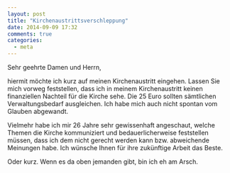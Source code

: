```yaml
---
layout: post
title: "Kirchenaustrittsverschleppung"
date: 2014-09-09 17:32
comments: true
categories:
  - meta
---
```

Sehr geehrte Damen und Herrn,

hiermit möchte ich kurz auf meinen Kirchenaustritt eingehen. Lassen
Sie mich vorweg feststellen, dass ich in meinem Kirchenaustritt keinen
finanziellen Nachteil für die Kirche sehe. Die 25 Euro sollten
sämtlichen Verwaltungsbedarf ausgleichen. Ich habe mich auch nicht
spontan vom Glauben abgewandt.

Vielmehr habe ich mir 26 Jahre sehr gewissenhaft angeschaut, welche
Themen die Kirche kommuniziert und bedauerlicherweise feststellen
müssen, dass ich dem nicht gerecht werden kann bzw. abweichende
Meinungen habe. Ich wünsche Ihnen für ihre zukünftige Arbeit das
Beste.

Oder kurz. Wenn es da oben jemanden gibt, bin ich eh am Arsch.
